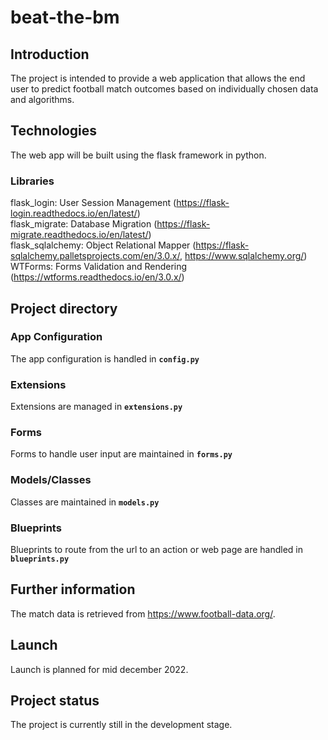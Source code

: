 # beat-the-bm

## Introduction
The project is intended to provide a web application that allows the end user to predict football match outcomes based on individually chosen data and algorithms.

## Technologies
The web app will be built using the flask framework in python.
### Libraries

flask_login: User Session Management (https://flask-login.readthedocs.io/en/latest/)  
flask_migrate: Database Migration (https://flask-migrate.readthedocs.io/en/latest/)  
flask_sqlalchemy: Object Relational Mapper (https://flask-sqlalchemy.palletsprojects.com/en/3.0.x/, https://www.sqlalchemy.org/)
WTForms: Forms Validation and Rendering (https://wtforms.readthedocs.io/en/3.0.x/)
## Project directory
### App Configuration
The app configuration is handled in **`config.py`**
### Extensions
Extensions are managed in **`extensions.py`**
### Forms
Forms to handle user input are maintained in **`forms.py`**
### Models/Classes
Classes are maintained in **`models.py`**
### Blueprints
Blueprints to route from the url to an action or web page are handled in **`blueprints.py`**

## Further information
The match data is retrieved from https://www.football-data.org/.

## Launch
Launch is planned for mid december 2022.

## Project status
The project is currently still in the development stage.
